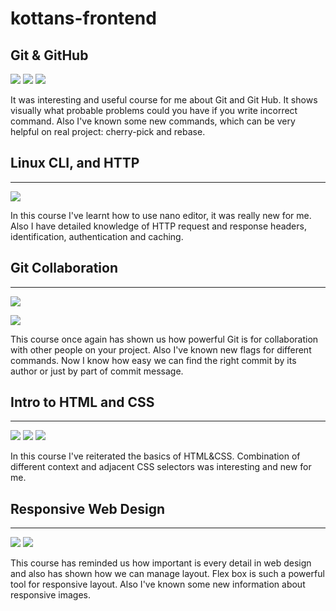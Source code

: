 # kottans-frontend

Git & GitHub
------ 

![](images/udacity.jpg)
![](images/try_github1.jpg)
![](images/try_github2.jpg)

It was interesting and useful course for me about Git and Git Hub. It shows visually what probable problems could you have if you write incorrect command. Also I've known some new commands, which can be very helpful on real project: cherry-pick and rebase.

## Linux CLI, and HTTP
------ 
![](task_linux_cli/cmd.jpg)

In this course I've learnt how to use nano editor, it was really new for me. Also I  have detailed knowledge of HTTP request and response headers, identification, authentication and caching. 

## Git Collaboration
------ 

![](task_git_collaboration/version_control.jpg)

![](task_git_collaboration/collaborate.jpg)

This course once again has shown us how powerful Git is for collaboration with other people on your project. Also I've known new flags for different commands. Now I know how easy we can find the right commit by its author or just by part of commit message.

## Intro to HTML and CSS
------

![](task_html_css_intro/html_css.jpg)
![](task_html_css_intro/html.jpg)
![](task_html_css_intro/css.jpg)

In this course I've reiterated the basics of HTML&CSS. Combination of different сontext and adjacent СSS selectors was interesting and new for me.

## Responsive Web Design
------

![](task_responsive_web_design/resp_web.jpg)
![](task_responsive_web_design/flex_froggy.jpg)

This course has reminded us how important is every detail in web design and also  has shown how we can manage layout.  Flex box is such a powerful tool for responsive layout. Also I've known some new information about responsive images.
